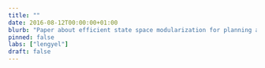 ```yaml
---
title: ""
date: 2016-08-12T00:00:00+01:00
blurb: "Paper about efficient state space modularization for planning accepted at NIPS"
pinned: false
labs: ["lengyel"]
draft: false
---
```

